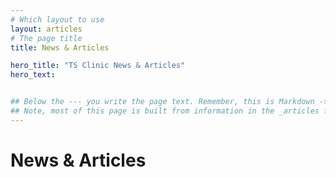 ```yaml
---
# Which layout to use
layout: articles
# The page title
title: News & Articles

hero_title: "TS Clinic News & Articles"
hero_text:


## Below the --- you write the page text. Remember, this is Markdown -> https://www.markdownguide.org/cheat-sheet
## Note, most of this page is built from information in the _articles folder
---
```


# News & Articles

